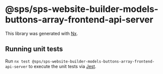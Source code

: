 # @sps/sps-website-builder-models-buttons-array-frontend-api-server

This library was generated with [Nx](https://nx.dev).

## Running unit tests

Run `nx test @sps/sps-website-builder-models-buttons-array-frontend-api-server` to execute the unit tests via [Jest](https://jestjs.io).
